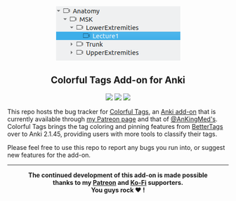 <p align="center"><img src="screenshots/screenshot.png"></p>

<h2 align="center">Colorful Tags Add-on for Anki</h2>

<p align="center">
<a title="Buy me a coffee :)" href="https://ko-fi.com/X8X0L4YV"><img src="https://img.shields.io/badge/ko--fi-contribute-%23579ebd.svg"></a>
<a title="Support me on Patreon :D" href="https://www.patreon.com/bePatron?u=7522179"><img src="https://img.shields.io/badge/patreon-support-%23f96854.svg"></a>
<a title="Follow me on Twitter" href="https://twitter.com/intent/user?screen_name=glutanimate"><img src="https://img.shields.io/twitter/follow/glutanimate.svg"></a>
</p>

This repo hosts the bug tracker for [Colorful Tags](https://www.patreon.com/glutanimate/posts?tag=ColorfulTags), an [Anki add-on](https://apps.ankiweb.net) that is currently available through [my Patreon page](https://www.patreon.com/glutanimate) and that of [@AnKingMed's](https://www.patreon.com/ankingmed). Colorful Tags brings the tag coloring and pinning features from [BetterTags](https://www.patreon.com/posts/bettertags-v1-0-33338657) over to Anki 2.1.45, providing users with more tools to classify their tags.

Please feel free to use this repo to report any bugs you run into, or suggest new features for the add-on.

----

<b>
<div align="center">The continued development of this add-on is made possible <br>thanks to my <a href="https://www.patreon.com/glutanimate">Patreon</a> and <a href="https://ko-fi.com/X8X0L4YV">Ko-Fi</a> supporters.
<br>You guys rock ❤️ !</div>
</b>
